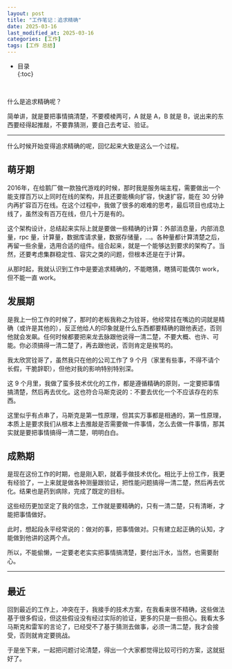 ```yaml
---
layout: post
title: "工作笔记：追求精确"
date: 2025-03-16
last_modified_at: 2025-03-16
categories: [工作]
tags: [工作 总结]
---
```


* 目录  
{:toc}
<br/>

什么是追求精确呢？  

简单讲，就是要把事情搞清楚，不要模棱两可，A 就是 A，B 就是 B，说出来的东西要经得起推敲，不要靠猜测，要自己去考证、验证。   

---

什么时候开始变得追求精确的呢，回忆起来大致是这么一个过程。   

## 萌牙期

2016年，在给鹅厂做一款独代游戏的时候，那时我是服务端主程，需要做出一个能支撑百万以上同时在线的架构，并且还要能横向扩容，快速扩容，能在 30 分钟内再扩容百万在线。在这个过程中，我做了很多的艰难的思考，最后项目也成功上线了，虽然没有百万在线，但几十万是有的。   

这个架构设计，总结起来实际上就是要做一些精确的计算：外部消息量，内部消息量，rpc 量，计算量，数据库请求量，数据存储量，...。各种量都计算清楚之后，再留一些余量，选用合适的组件。组合起来，就是一个能够达到要求的架构了。当然，还要考虑集群稳定性、容灾之类的问题，但根本还是在于计算。      

从那时起，我就认识到工作中是要追求精确的，不能瞎猜，瞎猜可能偶尔 work，但不能一直 work。     

## 发展期

是我上一份工作的时候了，那时的老板我称之为铨哥，他经常挂在嘴边的词就是精确（或许是其他的），反正他给人的印象就是什么东西都要精确的跟他表述，否则他就会发飙。任何时候都要把来龙去脉跟他说得一清二楚，不要大概、也许、可能。你必须搞得一清二楚了，再去跟他说，否则肯定是挨骂的。  

我太欣赏铨哥了，虽然我只在他的公司工作了 9 个月（家里有些事，不得不请个长假，干脆辞职），但他对我的影响特别特别深。   

这 9 个月里，我做了蛮多技术优化的工作，都是遵循精确的原则，一定要把事情搞清楚，然后再去优化。这也符合马斯克说的：不要去优化一个不应该存在的东西。   

这里似乎有点串了，马斯克是第一性原理，但其实万事都是相通的，第一性原理，本质上是要求我们从根本上去推敲是否需要做一件事情，怎么去做一件事情，那其实就是要把事情搞得一清二楚，明明白白。   

## 成熟期

是现在这份工作的时期，也是刚入职，就着手做技术优化。相比于上份工作，我更有经验了，一上来就是做各种测量跟验证，把性能问题搞得一清二楚，然后再去优化。结果也是药到病除，完成了既定的目标。   

这些经历更加坚定了我的信念，工作就是要精确的，只有一清二楚，只有清晰，才能把事情做好。   

此时，想起段永平经常说的：做对的事，把事情做对。只有建立起正确的认知，才能做到他讲的这两个点。   

所以，不能偷懒，一定要老老实实把事情搞清楚，要付出汗水，当然，也需要耐心。   

---

## 最近

回到最近的工作上，冲突在于，我接手的技术方案，在我看来很不精确，这些做法基于很多假设，但这些假设没有经过实际的验证，更多的只是一些担心。我看太多马斯克和雷军的言论了，已经受不了基于猜测去做事，必须一清二楚，我才会接受，否则就肯定要挑战。    

于是坐下来，一起把问题讨论清楚，得出一个大家都觉得比较可行的方案，这就挺好了。   
